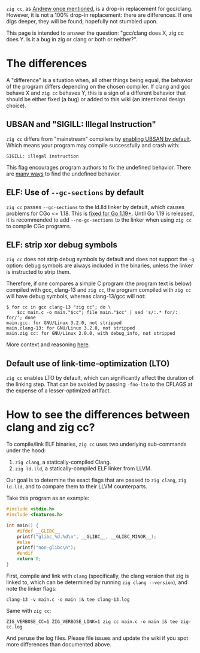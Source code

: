 `zig cc`, as [Andrew once
mentioned](https://andrewkelley.me/post/zig-cc-powerful-drop-in-replacement-gcc-clang.html),
is a drop-in replacement for gcc/clang. However, it is not a 100% drop-in
replacement: there are differences. If one digs deeper, they will be found,
hopefully not stumbled upon.

This page is intended to answer the question: "gcc/clang does X, zig cc does Y.
Is it a bug in zig or clang or both or neither?".

# The differences

A "difference" is a situation when, all other things being equal, the behavior
of the program differs depending on the chosen compiler. If clang and gcc
behave X and `zig cc` behaves Y, this is a sign of a different behavior that
should be either fixed (a bug) or added to this wiki (an intentional design
choice).

## UBSAN and "SIGILL: Illegal Instruction"

`zig cc` differs from "mainstream" compilers by [enabling UBSAN by
default](https://github.com/ziglang/zig/issues/4830#issuecomment-605491606).
Which means your program may compile successfully and crash with:

```
SIGILL: illegal instruction
```

This flag encourages program authors to fix the undefined behavior. There are
[many ways](https://github.com/ziglang/zig/issues/5163) to find the undefined
behavior.

## ELF: Use of `--gc-sections` by default

`zig cc` passes `--gc-sections` to the ld.lld linker by default, which causes
problems for CGo <= 1.18. This is [fixed for Go
1.19+](https://go-review.googlesource.com/c/go/+/407814). Until Go 1.19 is
released, it is recommended to add `--no-gc-sections` to the linker when
using `zig cc` to compile CGo programs.

## ELF: strip xor debug symbols

`zig cc` does not strip debug symbols by default and does not support the `-g`
option: debug symbols are always included in the binaries, unless the linker is
instructed to strip them.

Therefore, if one compares a simple C program (the program text is below)
compiled with gcc, clang-13 and `zig cc`, the program compiled with `zig cc`
will have debug symbols, whereas clang-13/gcc will not:

```
$ for cc in gcc clang-13 "zig cc"; do \
    $cc main.c -o main."$cc"; file main."$cc" | sed 's/:.* for/: for/'; done
main.gcc: for GNU/Linux 3.2.0, not stripped
main.clang-13: for GNU/Linux 3.2.0, not stripped
main.zig cc: for GNU/Linux 2.0.0, with debug_info, not stripped
```

More context and reasoning
[here](https://github.com/ziglang/zig/issues/11194#issuecomment-1071922540).

## Default use of link-time-optimization (LTO)

`zig cc` enables LTO by default, which can significantly affect the duration of the linking step. That can be avoided by passing `-fno-lto` to the CFLAGS at the expense of a lesser-optimized artifact.

# How to see the differences between clang and zig cc?

To compile/link ELF binaries, `zig cc` uses two underlying sub-commands under
the hood:

1. `zig clang`, a statically-compiled Clang.
2. `zig ld.lld`, a statically-compiled ELF linker from LLVM.

Our goal is to determine the exact flags that are passed to `zig clang`, `zig
ld.lld`, and to compare them to their LLVM counterparts.

Take this program as an example:

```c
#include <stdio.h>
#include <features.h>

int main() {
    #ifdef __GLIBC__
    printf("glibc_%d.%d\n", __GLIBC__, __GLIBC_MINOR__);
    #else
    printf("non-glibc\n");
    #endif
    return 0;
}
```

First, compile and link with `clang` (specifically, the clang version that zig
is linked to, which can be determined by running `zig clang --version`), and
note the linker flags:

```
clang-13 -v main.c -o main |& tee clang-13.log
```

Same with `zig cc`:

```
ZIG_VERBOSE_CC=1 ZIG_VERBOSE_LINK=1 zig cc main.c -o main |& tee zig-cc.log
```

And peruse the log files. Please file issues and update the wiki if you spot
more differences than documented above.
